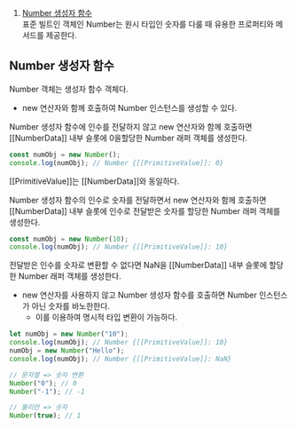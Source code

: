 1. [Number 생성자 함수](#number-생성자-함수)<br>
   표준 빌트인 객체인 Number는 원시 타입인 숫자를 다룰 때 유용한 프로퍼티와 메서드를 제공한다.

## Number 생성자 함수

Number 객체는 생성자 함수 객체다.

- new 연산자와 함께 호출하여 Number 인스턴스를 생성할 수 있다.

Number 생성자 함수에 인수를 전달하지 않고 new 연산자와 함께 호출하면 [[NumberData]] 내부 슬롯에 0을할당한 Number 래퍼 객체를 생성한다.

```js
const numObj = new Number();
console.log(numObj); // Number {[[PrimitiveValue]]: 0}
```

[[PrimitiveValue]]는 [[NumberData]]와 동일하다.

Number 생성자 함수의 인수로 숫자를 전달하면서 new 연산자와 함께 호출하면 [[NumberData]] 내부 슬롯에 인수로 전달받은 숫자를 할당한 Number 래퍼 객체를 생성한다.

```js
const numObj = new Number(10);
console.log(numObj); // Number {[[PrimitiveValue]]: 10}
```

전달받은 인수를 숫자로 변환할 수 없다면 NaN을 [[NumberData]] 내부 슬롯에 할당한 Number 래퍼 객체를 생성한다.

- new 연산자를 사용하지 않고 Number 생성자 함수를 호출하면 Number 인스턴스가 아닌 숫자를 바노한한다.
  - 이를 이용하여 명시적 타입 변환이 가능하다.

```js
let numObj = new Number("10");
console.log(numObj); // Number {[[PrimitiveValue]]: 10}
numObj = new Number("Hello");
console.log(numObj); // Number {[[PrimitiveValue]]: NaN}

// 문자열 => 숫자 변환
Number("0"); // 0
Number("-1"); // -1

// 불리언 => 숫자
Number(true); // 1
```
